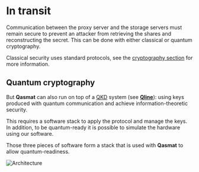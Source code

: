 # In transit

Communication between the proxy server and the storage servers must remain secure to prevent an attacker from retrieving the shares and reconstructing the secret. This can be done with either classical or quantum cryptography.

Classical security uses standard protocols, see the [cryptography section](../../cryptography) for more information.

## Quantum cryptography

But **Qasmat** can also run on top of a [QKD](https://en.wikipedia.org/wiki/Quantum_key_distribution) system (see [**Qline**](https://veriqloud.com/solutions/qline-technical-overview/)): using keys produced with quantum communication and achieve information-theoretic security. 

This requires a software stack to apply the protocol and manage the keys. In addition, to be quantum-ready it is possible to simulate the hardware using our software.

Those three pieces of software form a stack that is used with **Qasmat** to allow quantum-readiness.

![Architecture](../../../images/architecture.webp)
